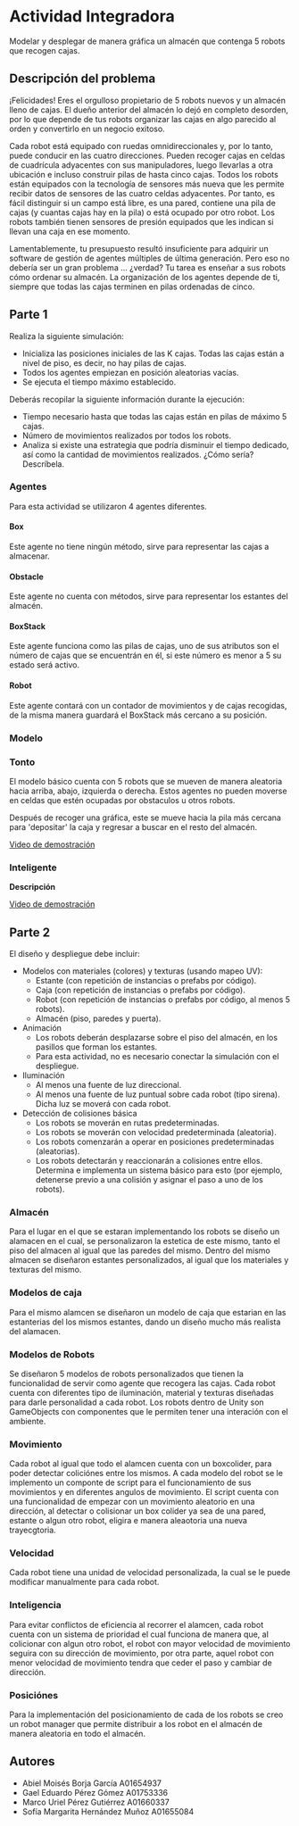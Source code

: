 # Actividad Integradora

Modelar y desplegar de manera gráfica un almacén que contenga 5 robots que recogen cajas.

## Descripción del problema

¡Felicidades! Eres el orgulloso propietario de 5 robots nuevos y un almacén lleno de cajas. El dueño anterior del almacén lo dejó en completo desorden, por lo que depende de tus robots organizar las cajas en algo parecido al orden y convertirlo en un negocio exitoso.

Cada robot está equipado con ruedas omnidireccionales y, por lo tanto, puede conducir en las cuatro direcciones. Pueden recoger cajas en celdas de cuadrícula adyacentes con sus manipuladores, luego llevarlas a otra ubicación e incluso construir pilas de hasta cinco cajas. Todos los robots están equipados con la tecnología de sensores más nueva que les permite recibir datos de sensores de las cuatro celdas adyacentes. Por tanto, es fácil distinguir si un campo está libre, es una pared, contiene una pila de cajas (y cuantas cajas hay en la pila) o está ocupado por otro robot. Los robots también tienen sensores de presión equipados que les indican si llevan una caja en ese momento.

Lamentablemente, tu presupuesto resultó insuficiente para adquirir un software de gestión de agentes múltiples de última generación. Pero eso no debería ser un gran problema ... ¿verdad? Tu tarea es enseñar a sus robots cómo ordenar su almacén. La organización de los agentes depende de ti, siempre que todas las cajas terminen en pilas ordenadas de cinco.

## Parte 1

Realiza la siguiente simulación:

- Inicializa las posiciones iniciales de las K cajas. Todas las cajas están a nivel de piso, es decir, no hay pilas de cajas.
- Todos los agentes empiezan en posición aleatorias vacías.
- Se ejecuta el tiempo máximo establecido.

Deberás recopilar la siguiente información durante la ejecución:

- Tiempo necesario hasta que todas las cajas están en pilas de máximo 5 cajas.
- Número de movimientos realizados por todos los robots.
- Analiza si existe una estrategia que podría disminuir el tiempo dedicado, así como la cantidad de movimientos realizados. ¿Cómo sería? Descríbela.

### Agentes

Para esta actividad se utilizaron 4 agentes diferentes.

#### Box

Este agente no tiene ningún método, sirve para representar las cajas a almacenar.

#### Obstacle

Este agente no cuenta con métodos, sirve para representar los estantes del almacén.

#### BoxStack

Este agente funciona como las pilas de cajas, uno de sus atributos son el número de cajas que se encuentrán en él, si este número es menor a 5 su estado será activo.

#### Robot

Este agente contará con un contador de movimientos y de cajas recogidas, de la misma manera guardará el BoxStack más cercano a su posición.

### Modelo

### Tonto

El modelo básico cuenta con 5 robots que se mueven de manera aleatoria hacia arriba, abajo, izquierda o derecha. Estos agentes no pueden moverse en celdas que estén ocupadas por obstaculos u otros robots.

Después de recoger una gráfica, este se mueve hacia la pila más cercana para 'depositar' la caja y regresar a buscar en el resto del almacén.

[Video de demostración](https://drive.google.com/file/d/1wiSOyhpr2vfoFqKS43xY8yjRBlGlxilq/view?usp=sharing)

### Inteligente

**Descripción**

[Video de demostración](https://drive.google.com/file/d/1VcvI71xLhD6RHvlzhsE_8qXu-0iIk2G-/view?usp=sharing)

## Parte 2

El diseño y despliegue debe incluir:

- Modelos con materiales (colores) y texturas (usando mapeo UV):
  - Estante (con repetición de instancias o prefabs por código).
  - Caja (con repetición de instancias o prefabs por código).
  - Robot (con repetición de instancias o prefabs por código, al menos 5 robots).
  - Almacén (piso, paredes y puerta).
- Animación
  - Los robots deberán desplazarse sobre el piso del almacén, en los pasillos que forman los estantes.
  - Para esta actividad, no es necesario conectar la simulación con el despliegue.
- Iluminación
  - Al menos una fuente de luz direccional.
  - Al menos una fuente de luz puntual sobre cada robot (tipo sirena). Dicha luz se moverá con cada robot.
- Detección de colisiones básica
  - Los robots se moverán en rutas predeterminadas.
  - Los robots se moverán con velocidad predeterminada (aleatoria).
  - Los robots comenzarán a operar en posiciones predeterminadas (aleatorias).
  - Los robots detectarán y reaccionarán a colisiones entre ellos. Determina e implementa un sistema básico para esto (por ejemplo, detenerse previo a una colisión y asignar el paso a uno de los robots).

### Almacén

Para el lugar en el que se estaran implementando los robots se diseño un alamacen en el cual, se personalizaron la estetica de este mismo, tanto el piso del almacen al igual que las paredes del mismo.
Dentro del mismo almacen se diseñaron estantes personalizados, al igual que los materiales y texturas del mismo.

### Modelos de caja

Para el mismo alamcen se diseñaron un modelo de caja que estarian en las estanterias del los mismos estantes, dando un diseño mucho más realista del alamacen.

### Modelos de Robots

Se diseñaron 5 modelos de robots personalizados que tienen la funcionalidad de servir como agente que recogera las cajas.
Cada robot cuenta con diferentes tipo de iluminación, material y texturas diseñadas para darle personalidad a cada robot.
Los robots dentro de Unity son GameObjects con componentes que le permiten tener una interación con el ambiente.

### Movimiento

Cada robot al igual que todo el alamcen cuenta con un boxcolider, para poder detectar coliciónes entre los mismos. A cada modelo del robot se le implemento un componte de script para el funcionamiento de sus movimientos y en diferentes angulos de movimiento. El script cuenta con una funcionalidad de empezar con un movimiento aleatorio en una dirección, al detectar o colisionar un box colider ya sea de una pared, estante o algun otro robot, eligira e manera aleaotoria una nueva trayecgtoria.

### Velocidad 

Cada robot tiene una unidad de velocidad personalizada, la cual se le puede modificar manualmente para cada robot.

### Inteligencia

Para evitar conflictos de eficiencia al recorrer el alamcen, cada robot cuenta con un sistema de prioridad el cual funciona de manera que, al colicionar con algun otro robot, el robot con mayor velocidad de movimiento seguira con su dirección de movimiento, por otra parte, aquel robot con menor velocidad de movimiento tendra que ceder el paso y cambiar de dirección.

### Posiciónes

Para la implementación del posicionamiento de cada de los robots se creo un robot manager que permite distribuir a los robot en el almacén de manera aleatoria en todo el almacén.

## Autores

- Abiel Moisés Borja García A01654937
- Gael Eduardo Pérez Gómez A01753336
- Marco Uriel Pérez Gutiérrez A01660337
- Sofía Margarita Hernández Muñoz A01655084
